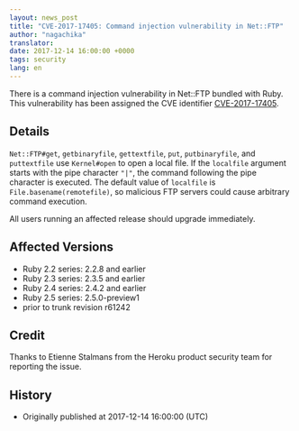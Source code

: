 ```yaml
---
layout: news_post
title: "CVE-2017-17405: Command injection vulnerability in Net::FTP"
author: "nagachika"
translator:
date: 2017-12-14 16:00:00 +0000
tags: security
lang: en
---
```


There is a command injection vulnerability in Net::FTP bundled with Ruby.
This vulnerability has been assigned the CVE identifier [CVE-2017-17405](http://cve.mitre.org/cgi-bin/cvename.cgi?name=CVE-2017-17405).

## Details

`Net::FTP#get`, `getbinaryfile`, `gettextfile`, `put`, `putbinaryfile`, and `puttextfile` use `Kernel#open` to open a local file.  If the `localfile` argument starts with the pipe character `"|"`, the command following the pipe character is executed.  The default value of `localfile` is `File.basename(remotefile)`, so malicious FTP servers could cause arbitrary command execution.

All users running an affected release should upgrade immediately.

## Affected Versions

* Ruby 2.2 series: 2.2.8 and earlier
* Ruby 2.3 series: 2.3.5 and earlier
* Ruby 2.4 series: 2.4.2 and earlier
* Ruby 2.5 series: 2.5.0-preview1
* prior to trunk revision r61242

## Credit

Thanks to Etienne Stalmans from the Heroku product security team for reporting the issue.

## History
* Originally published at 2017-12-14 16:00:00 (UTC)
